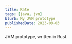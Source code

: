 ```yaml
---
title: Kate
tags: [java, jvm]
blurb: My JVM prototype
publishedDate: 2023-09-03
---
```

JVM prototype, written in Rust.
